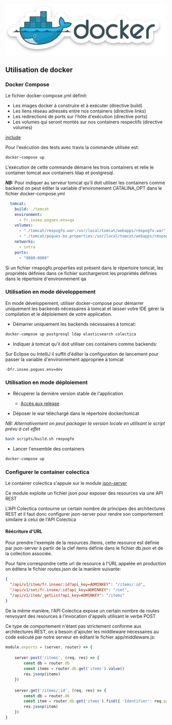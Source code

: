 ![docker](../../../pics/docker.png)

## Utilisation de docker

### Docker Compose 

Le fichier docker-compose.yml définit:
 - Les images docker à construire et à exécuter (directive build) 
 - Les liens réseau adressés entre nos containers (directive links)
 - Les redirections de ports sur l'hôte d'exécution (directive ports)
 - Les volumes qui seront montés sur nos containers respectifs (directive volumes)
 

[include](../../../../docker/docker-compose.yml)


Pour l'exécution des tests avec travis la commande utilisée est:

```bash
docker-compose up
```

L'exécution de cette commande démarre les trois containers et relie le container tomcat aux containers ldap et postgresql.

***NB:*** Pour indiquer au serveur tomcat qu'il doit utiliser les containers comme backend on peut éditer la variable d'environement CATALINA_OPT dans le fichier docker-compose.yml

```yaml
  tomcat:
    build: ./tomcat
    environment:
      - fr.insee.pogues.env=qa
    volumes:
      - "./tomcat/rmspogfo.war:/usr/local/tomcat/webapps/rmspogfo.war"
      - "./tomcat/pogues-bo.properties:/usr/local/tomcat/webapps/rmspogfo.properties"
    networks:
      - intra
    ports:
      - "8080:8080"
```

Si un fichier rmspogfo.properties est présent dans le répertoire tomcat, les propriétés définies dans ce fichier surchargeront les propriétés définies dans le répertoire d'environnement qa

### Utilisation en mode développement

En mode développement, utiliser docker-compose pour démarrer uniquement les backends nécessaires à tomcat et laisser votre IDE gérer la compilation et le déploiement de votre application.

 - Démarrer uniquement les backends nécessaires à tomcat:

```bash
docker-compose up postgresql ldap elasticsearch colectica
```

 - Indiquer à tomcat qu'il doit utiliser ces containers comme backends:

Sur Eclipse ou IntelliJ il suffit d'éditer la configuration de lancement 
pour passer la variable d'environnement appropriée à tomcat

```
-Dfr.insee.pogues.env=dev
```

### Utilisation en mode déploiement

 - Récupérer la dernière version stable de l'application
 
   - [Accès aux release](https://github.com/InseeFr/Pogues-Back-Office/releases)

 - Déposer le war téléchargé dans le répertoire docker/tomcat

*NB: Alternativement on peut packager la version locale en utilisant le script prévu à cet effet*

```bash
bash scripts/build.sh rmspogfo
```

 
 - Lancer l'ensemble des containers
 
```bash
docker-compose up
```

### Configurer le container colectica

Le container colectica s'appuie sur le module [json-server](https://github.com/typicode/json-server)

Ce module exploite un fichier json pour exposer des resources via une API REST

L'API Colectica contourne un certain nombre de principes des architectures REST et il faut donc configurer json-server pour rendre son comportement similaire à celui de l'API Colectica

#### Réécriture d'URL

Pour prendre l'exemple de la resources /items, cette resource est définie par json-server à partir de la clef items définie dans le fichier db.json et de la collection associée.

Pour faire correspondre cette url de resource à l'URL appelée en production on éditera le fichier routes.json de la manière suivante:

```json
{
  "/api/v1/item/fr.insee/:id?api_key=ADMINKEY": "/items/:id",
  "/api/v1/set/fr.insee/:id?api_key=ADMINKEY": "/set",
  "/api/v1/item/_getList?api_key=ADMINKEY": "/items"
}
```

De la même manière, l'API Colectica expose un certain nombre de routes renvoyant des resources à l'invocation d'appels utilisant le verbe POST

Ce type de comportement n'étant pas strictement conforme aux architectures REST, on a besoin d'ajouter les middleware nécessaires au code exécuté par notre serveur en éditant le fichier app/middleware.js:

```js
module.exports = (server, router) => {
    
    server.post('/items', (req, res) => {
        const db = router.db    
        const items = router.db.get('items').value()
        res.jsonp(items)
    })
    
    server.get('/items/:id', (req, res) => {
        const db = router.db
        const item = router.db.get('items').find({ 'Identifier': req.params.id }).value()
        res.jsonp(item)
    })
}
```